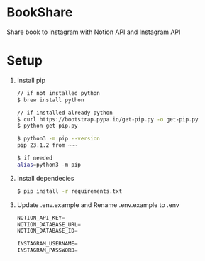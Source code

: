 # BookShare
Share book to instagram with Notion API and Instagram API

# Setup
1. Install pip
   ```bash
   // if not installed python
   $ brew install python

   // if installed already python
   $ curl https://bootstrap.pypa.io/get-pip.py -o get-pip.py
   $ python get-pip.py

   $ python3 -m pip --version
   pip 23.1.2 from ~~~

   $ if needed
   alias=python3 -m pip
   ```
2. Install dependecies
   ```bash
   $ pip install -r requirements.txt
   ```

3. Update .env.example and Rename .env.example to .env
   ```python
   NOTION_API_KEY=
   NOTION_DATABASE_URL=
   NOTION_DATABASE_ID=

   INSTAGRAM_USERNAME=
   INSTAGRAM_PASSWORD=
   ```
